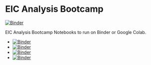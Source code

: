 # EIC Analysis Bootcamp

[![Binder](https://mybinder.org/badge_logo.svg)](https://mybinder.org/v2/gh/sly2j/python-analysis-bootcamp/main)

EIC Analysis Bootcamp Notebooks to run on Binder or Google Colab. 

- [![Binder](https://mybinder.org/badge_logo.svg)](https://mybinder.org/v2/gh/sly2j/python-analysis-bootcamp/main?filepath=1%20-%20Getting%20Started.ipynb) 
- [![Binder](https://mybinder.org/badge_logo.svg)](https://mybinder.org/v2/gh/sly2j/python-analysis-bootcamp/main?filepath=2%20-%20Accessing%20Truth%20Information.ipynb) 
- [![Binder](https://mybinder.org/badge_logo.svg)](https://mybinder.org/v2/gh/sly2j/python-analysis-bootcamp/main?filepath=3%20-%20Determining%20x%20and%20Q%5E2%20from%20the%20scattered%20electron.ipynb) 
- [![Binder](https://mybinder.org/badge_logo.svg)](https://mybinder.org/v2/gh/sly2j/python-analysis-bootcamp/main?filepath=4%20-%20Comparing%20measured%20and%20true%20x%20and%20Q%5E2.ipynb) 
